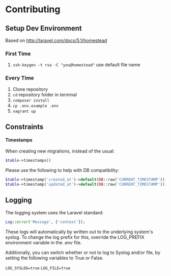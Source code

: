 # Contributing

## Setup Dev Environment
Based on http://laravel.com/docs/5.1/homestead

### First Time
1. `ssh-keygen -t rsa -C "you@homestead"` use default file name

### Every Time
1. Clone repository
2. `cd` repository folder in terminal
3. `composer install`
4. `cp .env.example .env`
5. `vagrant up`

## Constraints

#### Timestamps
When creating new migrations, instead of the usual:
```php
$table->timestamps()
```
Please use the following to help with DB compatibility:
 ```php
 $table->timestamp('created_at')->default(DB::raw('CURRENT_TIMESTAMP'));
 $table->timestamp('updated_at')->default(DB::raw('CURRENT_TIMESTAMP'));
 ```

## Logging
The logging system uses the Laravel standard:

```php
Log::error('Message', ['context']);
```

These logs will automatically by written out to the underlying system's syslog. To change the log prefix for this,
override the LOG_PREFIX environment variable in the .env file.

Additionally, you can switch whether or not to log to Syslog and/or file, by setting the following variables to True or False.

`LOG_SYSLOG=true`
`LOG_FILE=true`

